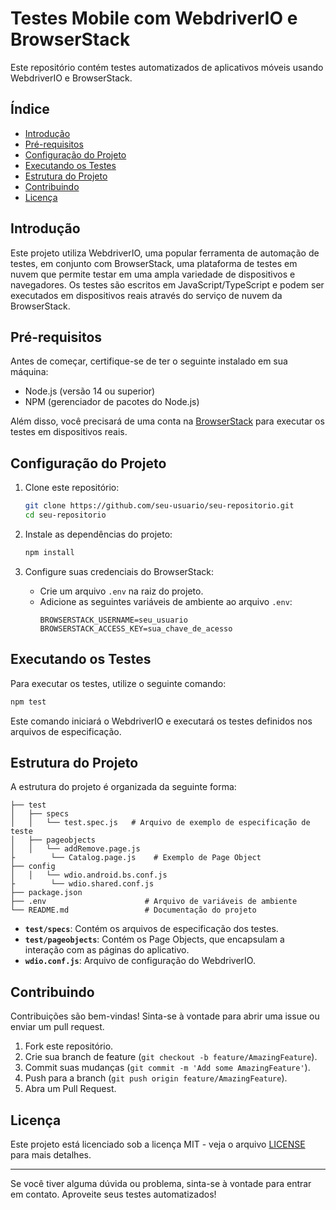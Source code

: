 # Testes Mobile com WebdriverIO e BrowserStack

Este repositório contém testes automatizados de aplicativos móveis usando WebdriverIO e BrowserStack. 

## Índice

- [Introdução](#introdução)
- [Pré-requisitos](#pré-requisitos)
- [Configuração do Projeto](#configuração-do-projeto)
- [Executando os Testes](#executando-os-testes)
- [Estrutura do Projeto](#estrutura-do-projeto)
- [Contribuindo](#contribuindo)
- [Licença](#licença)

## Introdução

Este projeto utiliza WebdriverIO, uma popular ferramenta de automação de testes, em conjunto com BrowserStack, uma plataforma de testes em nuvem que permite testar em uma ampla variedade de dispositivos e navegadores. Os testes são escritos em JavaScript/TypeScript e podem ser executados em dispositivos reais através do serviço de nuvem da BrowserStack.

## Pré-requisitos

Antes de começar, certifique-se de ter o seguinte instalado em sua máquina:

- Node.js (versão 14 ou superior)
- NPM (gerenciador de pacotes do Node.js)

Além disso, você precisará de uma conta na [BrowserStack](https://www.browserstack.com/) para executar os testes em dispositivos reais.

## Configuração do Projeto

1. Clone este repositório:
    ```sh
    git clone https://github.com/seu-usuario/seu-repositorio.git
    cd seu-repositorio
    ```

2. Instale as dependências do projeto:
    ```sh
    npm install
    ```

3. Configure suas credenciais do BrowserStack:
    - Crie um arquivo `.env` na raiz do projeto.
    - Adicione as seguintes variáveis de ambiente ao arquivo `.env`:
      ```
      BROWSERSTACK_USERNAME=seu_usuario
      BROWSERSTACK_ACCESS_KEY=sua_chave_de_acesso
      ```

## Executando os Testes

Para executar os testes, utilize o seguinte comando:

```sh
npm test
```

Este comando iniciará o WebdriverIO e executará os testes definidos nos arquivos de especificação.

## Estrutura do Projeto

A estrutura do projeto é organizada da seguinte forma:

```
├── test
│   ├── specs
│   │   └── test.spec.js   # Arquivo de exemplo de especificação de teste
│   ├── pageobjects
│   │   └── addRemove.page.js 
├        └── Catalog.page.js    # Exemplo de Page Object
├── config
│   │   └── wdio.android.bs.conf.js 
├        └── wdio.shared.conf.js               
├── package.json
├── .env                      # Arquivo de variáveis de ambiente
└── README.md                 # Documentação do projeto
```

- **`test/specs`**: Contém os arquivos de especificação dos testes.
- **`test/pageobjects`**: Contém os Page Objects, que encapsulam a interação com as páginas do aplicativo.
- **`wdio.conf.js`**: Arquivo de configuração do WebdriverIO.

## Contribuindo

Contribuições são bem-vindas! Sinta-se à vontade para abrir uma issue ou enviar um pull request.

1. Fork este repositório.
2. Crie sua branch de feature (`git checkout -b feature/AmazingFeature`).
3. Commit suas mudanças (`git commit -m 'Add some AmazingFeature'`).
4. Push para a branch (`git push origin feature/AmazingFeature`).
5. Abra um Pull Request.

## Licença

Este projeto está licenciado sob a licença MIT - veja o arquivo [LICENSE](LICENSE) para mais detalhes.

---

Se você tiver alguma dúvida ou problema, sinta-se à vontade para entrar em contato. Aproveite seus testes automatizados!